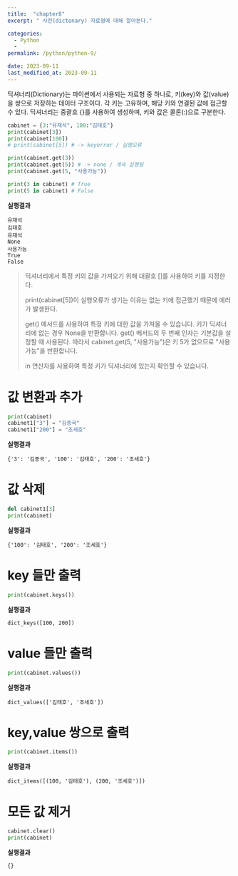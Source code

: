 ```yaml
---
title:  "chapter8"
excerpt: " 사전(dictonary) 자료형에 대해 알아본다."

categories:
  - Python
  - 
permalink: /python/python-9/

date: 2023-09-11
last_modified_at: 2023-09-11
---
```


딕셔너리(Dictionary)는 파이썬에서 사용되는 자료형 중 하나로, 키(key)와 값(value)을 쌍으로 저장하는 데이터 구조이다.
각 키는 고유하며, 해당 키와 연결된 값에 접근할 수 있다. 
딕셔너리는 중괄호 {}를 사용하여 생성하며, 키와 값은 콜론(:)으로 구분한다.

```python
cabinet = {3:"유재석", 100:"김태호"}
print(cabinet[3])
print(cabinet[100])
# print(cabinet[5]) # -> keyerror / 실행오류

print(cabinet.get(3))
print(cabinet.get(5)) # -> none / 계속 실행됨
print(cabinet.get(5, "사용가능"))

print(3 in cabinet) # True
print(5 in cabinet) # False
```

**실행결과**
```
유재석
김태호
유재석
None
사용가능
True
False
```
> 딕셔너리에서 특정 키의 값을 가져오기 위해 대괄호 []를 사용하여 키를 지정한다.
>
> print(cabinet[5])이 실행오류가 생기는 이유는 없는 키에 접근했기 때문에 에러가 발생한다.
> 
> get() 메서드를 사용하여 특정 키에 대한 값을 가져올 수 있습니다.
> 키가 딕셔너리에 없는 경우 None을 반환합니다. get() 메서드의 두 번째 인자는 기본값을 설정할 때 사용된다.
>  따라서 cabinet.get(5, "사용가능")은 키 5가 없으므로 "사용가능"을 반환합니다.
>
> in 연산자를 사용하여 특정 키가 딕셔너리에 있는지 확인할 수 있습니다.

# 값 변환과 추가
```python
print(cabinet)
cabinet1["3"] = "김종국"
cabinet1["200"] = "조세호"
```

**실행결과**
```
{'3': '김종국', '100': '김태호', '200': '조세호'}
```

# 값 삭제
```python
del cabinet1[3]
print(cabinet)
```

**실행결과**
```
{'100': '김태호', '200': '조세호'}
```

# key 들만 출력
```python
print(cabinet.keys())
```

**실행결과**
```
dict_keys([100, 200])
```

# value 들만 출력
```python
print(cabinet.values())
```

**실행결과**
```
dict_values(['김태호', '조세호'])
```

# key,value 쌍으로 출력
```python
print(cabinet.items())
```

**실행결과**
```
dict_items([(100, '김태호'), (200, '조세호')])
```

# 모든 값 제거
```python
cabinet.clear()
print(cabinet)
```

**실행결과**
```
{}
```
